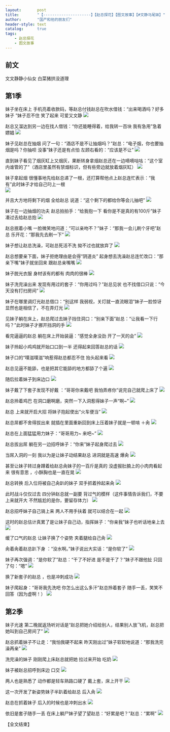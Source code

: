 ```yaml
---
layout:       post
title:        "【---------------------】【赵总探花】【图文故事】【#文静马尾妹】"
author:       "国产和他的朋友们"
header-style: text
catalog:      true
tags:
    - 赵总探花
    - 图文故事
---
```


## 前文

文文静静小仙女 白菜猪拱没道理

## 第1季

妹子坐在床上 手机亮着收款码，等赵总付钱赵总在吹水借钱：“出来喝酒吗？好多妹子 ”妹子忍不住 笑了起来 可爱又文静 
![](https://jt.mcq93.app/tupian/forum/202501/02/201906y1e7hjzmssrmdhis.gif)

赵总又溜达到另一边在找人借钱：“你还能睡得着，给我转一百块 我有急用”急着嫖娼 
![](https://jt.mcq93.app/tupian/forum/202501/02/201913q2n2bcmmal9lnzv0.gif)

妹子见赵总在抽烟 问了一句：“酒店不是不让抽烟吗？”赵总：“电子烟，你也要抽烟是吗？你抽呗 没事”妹子还是有点怕 左顾右看的：“应该是不让” 
![](https://jt.mcq93.app/tupian/forum/202501/02/201919y2q1spbh9v9jxdh7.gif)

直到妹子看见了烟灰缸上又烟灰，果断转身拿烟赵总还在一边嘀嘀咕咕：“这个室内谁管的了”（酒店里虽然有禁烟标识，但有些旁边就放着烟灰缸） 
![](https://jt.mcq93.app/tupian/forum/202501/02/201926exrtuxpuuv9bvrxf.gif)

妹子拿起烟 很懂事地先给赵总递了一根，还打算帮他点上赵总连忙表示：“我有”此时妹子才给自己叼上一根  
![](https://jt.mcq93.app/tupian/forum/202501/02/201935l3033bfd7dvv6y0v.gif)

并且大方地将剩下的烟 全给赵总 说道：“这个剩下的都给你等会儿抽吧” 
![](https://jt.mcq93.app/tupian/forum/202501/02/201941qsqlnywahzamawhq.gif)

妹子在一边抽烟的功夫 赵总拍拍手：“给我抱一下 看你是不是真的有100斤”妹子凑过去给赵总抱 
![](https://jt.mcq93.app/tupian/forum/202501/02/201948yvh2fknmhyklffqv.gif)

赵总抿着小嘴 一脸微笑地问道：“可以亲吻不？”妹子：“那我一会儿刷个牙吧”赵总 乐开花：“那我先去刷一下” 
![](https://jt.mcq93.app/tupian/forum/202501/02/201955rbjiblbt33of3633.gif)

妹子想让赵总洗澡，可赵总死活不洗 拗不过也就放弃了
![](https://jt.mcq93.app/tupian/forum/202501/02/202003nyxhzd3d7p5gxs7b.gif)

赵总想要亲下面，妹子拒绝理由是会得“阴道炎” 起身想去洗澡赵总连忙改口：“那亲下嘴”妹子就坐回来 跟赵总亲嘴嘴
![](https://jt.mcq93.app/tupian/forum/202501/02/202010ze6f692epw8h0g6b.gif)

妹子脱光衣服 身材该有的都有 肉肉的很棒 
![](https://jt.mcq93.app/tupian/forum/202501/02/202018g82zwzppop0uh8is.gif)

妹子洗完澡出来 发现有用过的套子：“你用过吗？”赵总见状 也不找借口只说：“今天没有打扫房间” 
![](https://jt.mcq93.app/tupian/forum/202501/02/202026zjls9rphv1j7s9bh.gif)

妹子在哪里调灯光赵总借口：“别这样 我弱视，关灯就一直流眼泪”妹子一脸惊讶 显然也是相信了，不在弄灯光 
![](https://jt.mcq93.app/tupian/forum/202501/02/202033ngqk65hcz5khiph1.gif)

见妹子躺在床上，赵总爬过去妹子挡住洞口：“别亲下面”赵总：“让我看一下行吗？”此时妹子才挪开挡洞的手 
![](https://jt.mcq93.app/tupian/forum/202501/02/202039bfacunfjf5cu4dh8.gif)

看完逼逼的赵总 躺在床上开始装逼：“感觉全身没劲 开了一天的会” 
![](https://jt.mcq93.app/tupian/forum/202501/02/202047re6ug5162t7ikptl.gif)

妹子拎起小鸡鸡就开始口口到一半 还得起来回答赵总的话 
![](https://jt.mcq93.app/tupian/forum/202501/02/202055irt55rc4xirxsvdx.gif)

妹子口的“噗滋噗滋”响惹得赵总都忍不住 抬头起来看 
![](https://jt.mcq93.app/tupian/forum/202501/02/202102wg55i5nmxky452ny.gif)

赵总见逼不能舔，也是把其它能舔的地方都舔了个遍 
![](https://jt.mcq93.app/tupian/forum/202501/02/202108p5n5tni33zi4ty4p.gif)

随后拉着妹子到床边口 
![](https://jt.mcq93.app/tupian/forum/202501/02/202116mgwj1yczm487ggg4.gif)

妹子戴了下套子发现不好戴 ：“哥哥你来戴吧 我怕弄疼你”说完自己就爬上床了 
![](https://jt.mcq93.app/tupian/forum/202501/02/202124qbdsifpfwyisilty.gif)

赵总拎着鸡巴 在洞口磨啊磨，突然一下入洞惹得妹子一声“啊~” 
![](https://jt.mcq93.app/tupian/forum/202501/02/202131rb74hzo4pn74oq04.gif)

赵总 上来就开启大招 将妹子抱起使出“火车便当” 
![](https://jt.mcq93.app/tupian/forum/202501/02/202137ipb44gztjp70t0p7.gif)

赵总屌都不舍得拔出来 就插在里面重新回到床上压着妹子就是一顿啃 ＋肏 
![](https://jt.mcq93.app/tupian/forum/202501/02/202145gs6hjpy9j363nz6y.gif)

赵总在上面猛猛用力妹子：“哥哥用力~ 来吧~” 
![](https://jt.mcq93.app/tupian/forum/202501/02/202152eezwea6ww741grwg.gif)

赵总拔出屌 躺在另一边招呼妹子：“你来”妹子起身爬过去 
![](https://jt.mcq93.app/tupian/forum/202501/02/202159mhwhh7jh878j2w5c.gif)

当屌入洞的一刻 我以为是让妹子动结果赵总 进洞就是高速 爆肏 
![](https://jt.mcq93.app/tupian/forum/202501/02/202206n1rmmlv7aim00mvu.gif)

甚至让妹子转过身蹲着给赵总肏妹子的一百斤是真的 没虚报肚腩上的小肉肉看起来 很有意思 ，小酥胸也是一直在晃 
![](https://jt.mcq93.app/tupian/forum/202501/02/202214tcssl3y2k2oly6z7.gif)

赵总转换 后入位将被自己肏趴的妹子 双手抓着拎起来肏 
![](https://jt.mcq93.app/tupian/forum/202501/02/202221kqp1a8c1snen8np9.gif)

此时战斗仅仅过去 四分钟赵总就一副要 背过气的模样（这件事情告诉我们，不要上来就开大 不然尴尬的是你，要留存体力） 
![](https://jt.mcq93.app/tupian/forum/202501/02/202228p1rlmyyrymmvyvvy.gif)

赵总招呼妹子自己骑上来 两人不用手扶着 就可以结合在一起 
![](https://jt.mcq93.app/tupian/forum/202501/02/202234i4hj6i14y44h4eqh.gif)

这时的赵总估计真累了是让妹子自己动，指挥妹子：“你亲我”妹子也听话地亲上去 
![](https://jt.mcq93.app/tupian/forum/202501/02/202241yb9sb3botslo98ly.gif)

缓了口气的赵总 让妹子换了个姿势 夹着腿给自己肏
![](https://jt.mcq93.app/tupian/forum/202501/02/202250tr4rx6tztpm400xt.gif)

肏着肏着赵总趴下身 ：“没水啊。”妹子说出大实话：“是你软了” 
![](https://jt.mcq93.app/tupian/forum/202501/02/202257naa5paww6fbzoara.gif)

妹子再次强调：“是你软了”赵总：“干了不好进 是不是干了？”妹子不跟他扯 只回了句：“嗯” 
![](https://jt.mcq93.app/tupian/forum/202501/02/202305x99z68qz96u81ccg.gif)

换了新套子的赵总 ，也是冲刺成功 
![](https://jt.mcq93.app/tupian/forum/202501/02/202311qc0m8vr1wvmxd1qd.gif)

妹子爬起身：“哥哥我先洗吧 你怎么出这么多汗”赵总拎着套子 随手一丢，笑笑不回答（因为虚啊！） 
![](https://jt.mcq93.app/tupian/forum/202501/02/202318j8x08xzeaz6lx40u.gif)

## 第2季

妹子光速 第二晚就返场听对话是“赵总把她介绍给别人，结果别人放飞机，赵总把她叫到自己房间了”
![](https://jt.mcq93.app/tupian/forum/202501/02/202326qireui1ij993rik0.gif)

赵总抓着妹子不让走：“我怕我硬不起来 昨天刚出过”妹子软软地说道：“那我洗完澡再亲”
![](https://jt.mcq93.app/tupian/forum/202501/02/202334r20ni02401inniz1.gif)

洗完澡的妹子 刚刚爬上床赵总就把她 拉过来开始 吃奶
![](https://jt.mcq93.app/tupian/forum/202501/02/202342p14k21k21i7z1242.gif)

妹子被赵总招呼到床边 口交
![](https://jt.mcq93.app/tupian/forum/202501/02/202349ong9gww9zcnypppp.gif)

两人也是熟悉了 动作都是轻车熟路口硬了 戴上套，床上开干
![](https://jt.mcq93.app/tupian/forum/202501/02/202356eihpgjmgbsbqdbvh.gif)

这一次开发了新姿势妹子半趴着给赵总 后入肏
![](https://jt.mcq93.app/tupian/forum/202501/02/202404tgg2tquq7ttqqq07.gif)

赵总在抓着妹子 后入的时候也是冲刺出水
![](https://jt.mcq93.app/tupian/forum/202501/02/202412kou6eeuyuupyeuid.gif)

依旧是套子随手一丢 在床上躺尸妹子望了望赵总：“好累是吧？”赵总：“累啊”
![](https://jt.mcq93.app/tupian/forum/202501/02/202419ogq89cnnqzd159j4.gif)

【全文结束】